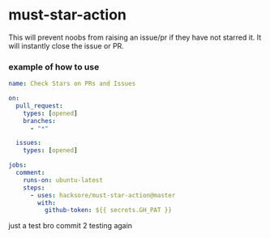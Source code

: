 # must-star-action

This will prevent noobs from raising an issue/pr if they have not starred it. It will instantly close the issue or PR.

### example of how to use

```yaml
name: Check Stars on PRs and Issues

on:
  pull_request:
    types: [opened]
    branches:
      - "*"

  issues:
    types: [opened]

jobs:
  comment:
    runs-on: ubuntu-latest
    steps:
      - uses: hacksore/must-star-action@master
        with:
          github-token: ${{ secrets.GH_PAT }}
```

just a test bro
commit 2
testing again
